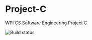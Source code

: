 # Project-C
WPI CS Software Engineering Project C

![Build status](https://travis-ci.org/Group-G/Project-C.svg?branch=db-dev)